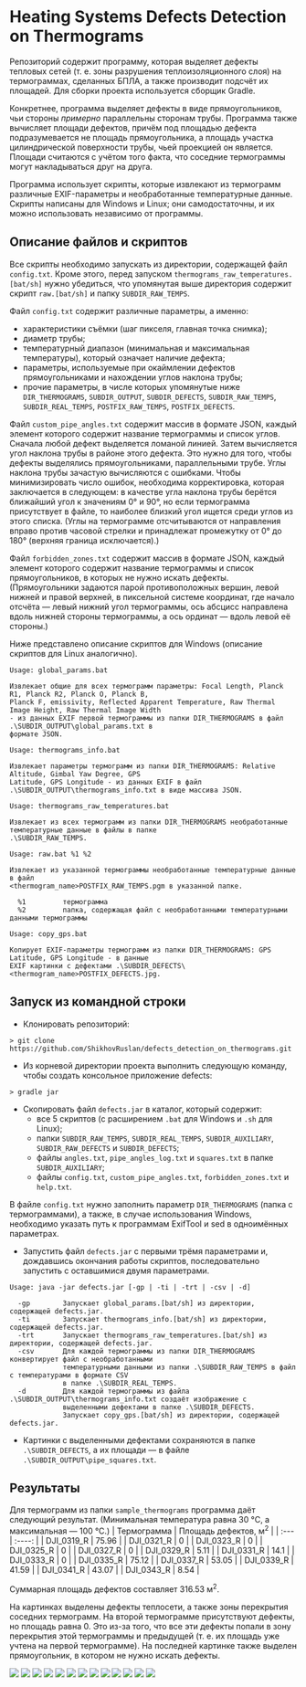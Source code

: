 # Heating Systems Defects Detection on Thermograms

Репозиторий содержит программу, которая выделяет дефекты тепловых сетей (т. е. зоны разрушения теплоизоляционного слоя) на термограммах, сделанных БПЛА, а также производит подсчёт их площадей. Для сборки проекта используется сборщик Gradle.

Конкретнее, программа выделяет дефекты в виде прямоугольников, чьи стороны *примерно* параллельны сторонам трубы. Программа также вычисляет площади дефектов, причём под площадью дефекта подразумевается не площадь прямоугольника, а площадь участка цилиндрической поверхности трубы, чьей проекцией он является. Площади считаются с учётом того факта, что соседние термограммы могут накладываться друг на друга.

Программа использует скрипты, которые извлекают из термограмм различные EXIF-параметры и необработанные температурные данные. Скрипты написаны для Windows и Linux; они самодостаточны, и их можно использовать независимо от программы.

## Описание файлов и скриптов

Все скрипты необходимо запускать из директории, содержащей файл `config.txt`. Кроме этого, перед запуском `thermograms_raw_temperatures.[bat/sh]` нужно убедиться, что упомянутая выше директория содержит скрипт `raw.[bat/sh]` и папку `SUBDIR_RAW_TEMPS`.

Файл `config.txt` содержит различные параметры, а именно:
- характеристики съёмки (шаг пикселя, главная точка снимка);
- диаметр трубы;
- температурный диапазон (минимальная и максимальная температуры), который означает наличие дефекта;
- параметры, используемые при окаймлении дефектов прямоугольниками и нахождении углов наклона трубы;
- прочие параметры, в числе которых упомянутые ниже `DIR_THERMOGRAMS`, `SUBDIR_OUTPUT`, `SUBDIR_DEFECTS`, `SUBDIR_RAW_TEMPS`, `SUBDIR_REAL_TEMPS`, 
`POSTFIX_RAW_TEMPS`, `POSTFIX_DEFECTS`.

Файл `custom_pipe_angles.txt` содержит массив в формате JSON, каждый элемент которого содержит название термограммы и список углов. Сначала любой дефект выделяется ломаной линией. Затем вычисляется угол наклона трубы в районе этого дефекта. Это нужно для того, чтобы дефекты выделялись прямоугольниками, параллельными трубе. Углы наклона трубы зачастую вычисляются с ошибками. Чтобы минимизировать число ошибок, необходима корректировка, которая заключается в следующем: в качестве угла наклона трубы берётся ближайший угол к значениям 0&deg; и 90&deg;, но если термограмма присутствует в файле, то наиболее близкий угол ищется среди углов из этого списка. (Углы на термограмме отсчитываются от направления вправо против часовой стрелки и принадлежат промежутку от 0&deg; до 180&deg; (верхняя граница исключается).)

Файл `forbidden_zones.txt` содержит массив в формате JSON, каждый элемент которого содержит название термограммы и список прямоугольников, в которых не нужно искать дефекты. (Прямоугольники задаются парой противоположных вершин, левой нижней и правой верхней, в пиксельной системе координат, где начало отсчёта &mdash; левый нижний угол термограммы, ось абсцисс направлена вдоль нижней стороны термограммы, а ось ординат &mdash; вдоль левой её стороны.)

Ниже представлено описание скриптов для Windows (описание скриптов для Linux аналогично).

```
Usage: global_params.bat

Извлекает общие для всех термограмм параметры: Focal Length, Planck R1, Planck R2, Planck O, Planck B, 
Planck F, emissivity, Reflected Apparent Temperature, Raw Thermal Image Height, Raw Thermal Image Width 
- из данных EXIF первой термограммы из папки DIR_THERMOGRAMS в файл .\SUBDIR_OUTPUT\global_params.txt в 
формате JSON.
```

```
Usage: thermograms_info.bat

Извлекает параметры термограмм из папки DIR_THERMOGRAMS: Relative Altitude, Gimbal Yaw Degree, GPS 
Latitude, GPS Longitude - из данных EXIF в файл .\SUBDIR_OUTPUT\thermograms_info.txt в виде массива JSON.
```

```
Usage: thermograms_raw_temperatures.bat

Извлекает из всех термограмм из папки DIR_THERMOGRAMS необработанные температурные данные в файлы в папке
.\SUBDIR_RAW_TEMPS.
```

```
Usage: raw.bat %1 %2

Извлекает из указанной термограммы необработанные температурные данные в файл 
<thermogram_name>POSTFIX_RAW_TEMPS.pgm в указанной папке.

  %1         термограмма
  %2         папка, содержащая файл с необработанными температурными данными термограммы
```

```
Usage: copy_gps.bat

Копирует EXIF-параметры термограмм из папки DIR_THERMOGRAMS: GPS Latitude, GPS Longitude - в данные
EXIF картинки с дефектами .\SUBDIR_DEFECTS\<thermogram_name>POSTFIX_DEFECTS.jpg.
```

## Запуск из командной строки

* Клонировать репозиторий:

```
> git clone https://github.com/ShikhovRuslan/defects_detection_on_thermograms.git
```

* Из корневой директории проекта выполнить следующую команду, чтобы создать консольное приложение defects:

```
> gradle jar
```

* Скопировать файл `defects.jar` в каталог, который содержит:
  - все 5 скриптов (с расширением `.bat` для Windows и `.sh` для Linux);
  - папки `SUBDIR_RAW_TEMPS`, `SUBDIR_REAL_TEMPS`, `SUBDIR_AUXILIARY`, `SUBDIR_RAW_DEFECTS` и `SUBDIR_DEFECTS`;
  - файлы `angles.txt`, `pipe_angles_log.txt` и `squares.txt` в папке `SUBDIR_AUXILIARY`;
  - файлы `config.txt`, `custom_pipe_angles.txt`, `forbidden_zones.txt` и `help.txt`.

В файле `config.txt` нужно заполнить параметр `DIR_THERMOGRAMS` (папка с термограммами), а также, в случае использования Windows, необходимо указать путь к программам ExifTool и sed в одноимённых параметрах.

* Запустить файл `defects.jar` с первыми трёмя параметрами и, дождавшись окончания работы скриптов, последовательно запустить с оставшимися двумя 
параметрами.

```
Usage: java -jar defects.jar [-gp | -ti | -trt | -csv | -d]

  -gp        Запускает global_params.[bat/sh] из директории, содержащей defects.jar.
  -ti        Запускает thermograms_info.[bat/sh] из директории, содержащей defects.jar.
  -trt       Запускает thermograms_raw_temperatures.[bat/sh] из директории, содержащей defects.jar.
  -csv       Для каждой термограммы из папки DIR_THERMOGRAMS конвертирует файл с необработанными 
             температурными данными из папки .\SUBDIR_RAW_TEMPS в файл с температурами в формате CSV 
             в папке .\SUBDIR_REAL_TEMPS.
  -d         Для каждой термограммы из файла .\SUBDIR_OUTPUT\thermograms_info.txt создаёт изображение с 
             выделенными дефектами в папке .\SUBDIR_DEFECTS.
             Запускает copy_gps.[bat/sh] из директории, содержащей defects.jar.
```

* Картинки с выделенными дефектами сохраняются в папке `.\SUBDIR_DEFECTS`, а их площади &mdash; в файле `.\SUBDIR_OUTPUT\pipe_squares.txt`.

## Результаты

Для термограмм из папки `sample_thermograms` программа даёт следующий результат. (Минимальная температура равна 30 &deg;C, а максимальная &mdash; 100 &deg;C.)
| Термограмма | Площадь дефектов, м<sup>2</sup> |
| :---        | :----:                          |
| DJI_0319_R | 75.96 |
| DJI_0321_R | 0     |
| DJI_0323_R | 0     |
| DJI_0325_R | 0     |
| DJI_0327_R | 0     |
| DJI_0329_R | 5.11  |
| DJI_0331_R | 14.1  |
| DJI_0333_R | 0     |
| DJI_0335_R | 75.12 |
| DJI_0337_R | 53.05 |
| DJI_0339_R | 41.59 |
| DJI_0341_R | 43.07 |
| DJI_0343_R | 8.54  |

Суммарная площадь дефектов составляет 316.53 м<sup>2</sup>.

На картинках выделены дефекты теплосети, а также зоны перекрытия соседних термограмм. На второй термограмме присутствуют дефекты, но площадь равна 0. Это из-за того, что все эти дефекты попали в зону перекрытия этой термограммы и предыдущей (т. е. их площадь уже учтена на первой термограмме). На последней картинке также выделен прямоугольник, в котором не нужно искать дефекты.

<p>
  <img src="results/defects/DJI_0319_R_defects.jpg">
  <img src="results/defects/DJI_0321_R_defects.jpg"> 
  <img src="results/defects/DJI_0323_R_defects.jpg">
  <img src="results/defects/DJI_0325_R_defects.jpg">
  <img src="results/defects/DJI_0327_R_defects.jpg">
  <img src="results/defects/DJI_0329_R_defects.jpg">
  <img src="results/defects/DJI_0331_R_defects.jpg">
  <img src="results/defects/DJI_0333_R_defects.jpg">
  <img src="results/defects/DJI_0335_R_defects.jpg"> 
  <img src="results/defects/DJI_0337_R_defects.jpg">
  <img src="results/defects/DJI_0339_R_defects.jpg">
  <img src="results/defects/DJI_0341_R_defects.jpg">
  <img src="results/defects/DJI_0343_R_defects.jpg">
</p>
